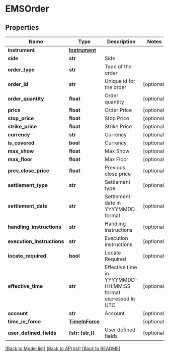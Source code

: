 # EMSOrder


## Properties
Name | Type | Description | Notes
------------ | ------------- | ------------- | -------------
**instrument** | [**Instrument**](Instrument.md) |  | 
**side** | **str** | Side | 
**order_type** | **str** | Type of the order | 
**order_id** | **str** | Unique id for the order | [optional] 
**order_quantity** | **float** | Order quantity | [optional] 
**price** | **float** | Order Price | [optional] 
**stop_price** | **float** | Stop Price | [optional] 
**strike_price** | **float** | Strike Price | [optional] 
**currency** | **str** | Currency | [optional] 
**is_covered** | **bool** | Currency | [optional] 
**max_show** | **float** | Max Show | [optional] 
**max_floor** | **float** | Max Floor | [optional] 
**prev_close_price** | **float** | Previous close price | [optional] 
**settlement_type** | **str** | Settlement type | [optional] 
**settlement_date** | **str** | Settlement date in YYYYMMDD format | [optional] 
**handling_instructions** | **str** | Handling instructions | [optional] 
**execution_instructions** | **str** | Execution instructions | [optional] 
**locate_required** | **bool** | Locate Required | [optional] 
**effective_time** | **str** | Effective time in YYYYMMDD-HH:MM:SS format expressed in UTC | [optional] 
**account** | **str** | Account | [optional] 
**time_in_force** | [**TimeInForce**](TimeInForce.md) |  | [optional] 
**user_defined_fields** | **{str: (str,)}** | User defined fields | [optional] 

[[Back to Model list]](../README.md#documentation-for-models) [[Back to API list]](../README.md#documentation-for-api-endpoints) [[Back to README]](../README.md)


